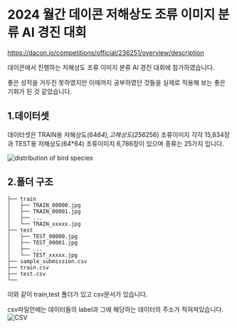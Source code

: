 # 2024 월간 데이콘 저해상도 조류 이미지 분류 AI 경진 대회

<https://dacon.io/competitions/official/236251/overview/description>

데이콘에서 진행하는 저해상도 조류 이미지 분류 AI 경진 대회에 참가하였습니다.

좋은 성적을 거두진 못하였지만 이때까지 공부하였던 것들을 실제로 적용해 보는 좋은 기회가 된 것 같았습니다.

## 1.데이터셋
데이터셋은 TRAIN용 저해상도(64*64),고해상도(256*256) 조류이미지 각각 15,834장과 TEST용 저해상도(64*64) 조류이미지 6,786장이 있으며 종류는 25가지 입니다.

![distribution of bird species](https://github.com/k99885/dacon2024_bird_lowres_image_classification/assets/157681578/c10055e1-df92-4bd1-a068-8a10847f4657)

## 2.폴더 구조
```
├── train
│   ├── TRAIN_00000.jpg
│   ├── TRAIN_00001.jpg
│   ├── ...
│   └── TRAIN_xxxxx.jpg
├── test
│   ├── TEST_00000.jpg
│   ├── TEST_00001.jpg
│   ├── ...
│   └── TEST_xxxxx.jpg
├── sample_submission.csv
├── train.csv
├── test.csv
└── 
```
이와 같이 train,test 폴더가 있고 csv문서가 있습니다. 

csv파일안에는 데이터들의 label과 그에 해당하는 데이터의 주소가 적혀져있습니다.
![CSV](https://github.com/k99885/dacon2024_bird_lowres_image_classification/assets/157681578/9ad91819-2a45-4a31-93ab-b3af228d3203)
